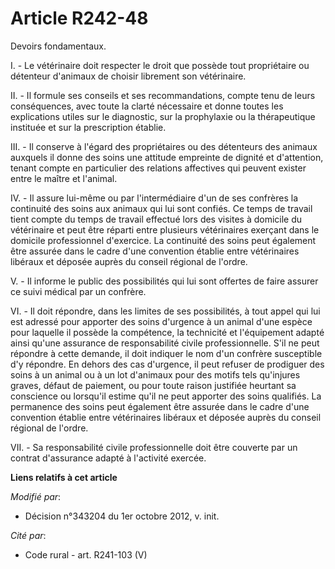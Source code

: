 # Article R242-48

Devoirs fondamentaux.

I. - Le vétérinaire doit respecter le droit que possède tout propriétaire ou détenteur d'animaux de choisir librement son
vétérinaire.

II. - Il formule ses conseils et ses recommandations, compte tenu de leurs conséquences, avec toute la clarté nécessaire et
donne toutes les explications utiles sur le diagnostic, sur la prophylaxie ou la thérapeutique instituée et sur la
prescription établie.

III. - Il conserve à l'égard des propriétaires ou des détenteurs des animaux auxquels il donne des soins une attitude
empreinte de dignité et d'attention, tenant compte en particulier des relations affectives qui peuvent exister entre le
maître et l'animal.

IV. - Il assure lui-même ou par l'intermédiaire d'un de ses confrères la continuité des soins aux animaux qui lui sont
confiés. Ce temps de travail tient compte du temps de travail effectué lors des visites à domicile du vétérinaire et peut
être réparti entre plusieurs vétérinaires exerçant dans le domicile professionnel d'exercice. La continuité des soins peut
également être assurée dans le cadre d'une convention établie entre vétérinaires libéraux et déposée auprès du conseil
régional de l'ordre.

V. - Il informe le public des possibilités qui lui sont offertes de faire assurer ce suivi médical par un confrère.

VI. - Il doit répondre, dans les limites de ses possibilités, à tout appel qui lui est adressé pour apporter des soins
d'urgence à un animal d'une espèce pour laquelle il possède la compétence, la technicité et l'équipement adapté ainsi qu'une
assurance de responsabilité civile professionnelle. S'il ne peut répondre à cette demande, il doit indiquer le nom d'un
confrère susceptible d'y répondre. En dehors des cas d'urgence, il peut refuser de prodiguer des soins à un animal ou à un
lot d'animaux pour des motifs tels qu'injures graves, défaut de paiement, ou pour toute raison justifiée heurtant sa
conscience ou lorsqu'il estime qu'il ne peut apporter des soins qualifiés. La permanence des soins peut également être
assurée dans le cadre d'une convention établie entre vétérinaires libéraux et déposée auprès du conseil régional de l'ordre. 

VII. - Sa responsabilité civile professionnelle doit être couverte par un contrat d'assurance adapté à l'activité exercée.

**Liens relatifs à cet article**

_Modifié par_:

  - Décision n°343204 du 1er octobre 2012, v. init.

_Cité par_:

  - Code rural - art. R241-103 (V)
